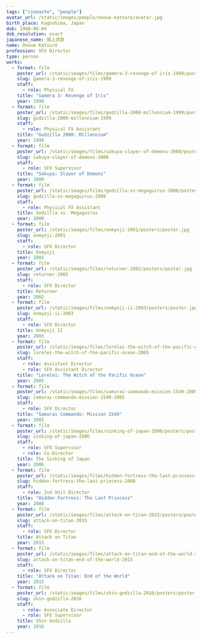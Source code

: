 ```yaml
---
tags: ["cineaste", "people"]
avatar_url: /static/images/people/onoue-katsuro/avatar.jpg
birth_place: Kagoshima, Japan
dob: 1960-06-04
dob_resolution: exact
japanese_name: 尾上克郎
name: Onoue Katsurô
profession: VFX Director
type: person
works:
  - format: film
    poster_url: /static/images/films/gamera-3-revenge-of-iris-1999/posters/poster.jpg
    slug: gamera-3-revenge-of-iris-1999
    staff:
      - role: Physical FX
    title: "Gamera 3: Revenge of Iris"
    year: 1999
  - format: film
    poster_url: /static/images/films/godzilla-2000-millennium-1999/posters/poster.jpg
    slug: godzilla-2000-millennium-1999
    staff:
      - role: Physical FX Assistant
    title: "Godzilla 2000: Millennium"
    year: 1999
  - format: film
    poster_url: /static/images/films/sakuya-slayer-of-demons-2000/posters/poster.jpg
    slug: sakuya-slayer-of-demons-2000
    staff:
      - role: SFX Supervisor
    title: "Sakuya: Slayer of Demons"
    year: 2000
  - format: film
    poster_url: /static/images/films/godzilla-vs-megaguirus-2000/posters/poster.jpg
    slug: godzilla-vs-megaguirus-2000
    staff:
      - role: Physical FX Assistant
    title: Godzilla vs. Megaguirus
    year: 2000
  - format: film
    poster_url: /static/images/films/onmyoji-2001/posters/poster.jpg
    slug: onmyoji-2001
    staff:
      - role: SFX Director
    title: Onmyoji
    year: 2001
  - format: film
    poster_url: /static/images/films/returner-2002/posters/poster.jpg
    slug: returner-2002
    staff:
      - role: SFX Director
    title: Returner
    year: 2002
  - format: film
    poster_url: /static/images/films/onmyoji-ii-2003/posters/poster.jpg
    slug: onmyoji-ii-2003
    staff:
      - role: SFX Director
    title: Onmyoji II
    year: 2003
  - format: film
    poster_url: /static/images/films/lorelei-the-witch-of-the-pacific-ocean-2005/posters/poster.jpg
    slug: lorelei-the-witch-of-the-pacific-ocean-2005
    staff:
      - role: Assistant Director
      - role: SFX Assistant Director
    title: "Lorelei: The Witch of the Pacific Ocean"
    year: 2005
  - format: film
    poster_url: /static/images/films/samurai-commando-mission-1549-2005/posters/poster.jpg
    slug: samurai-commando-mission-1549-2005
    staff:
      - role: SFX Director
    title: "Samurai Commando: Mission 1549"
    year: 2005
  - format: film
    poster_url: /static/images/films/sinking-of-japan-2006/posters/poster.jpg
    slug: sinking-of-japan-2006
    staff:
      - role: SFX Supervisor
      - role: Co-Director
    title: The Sinking of Japan
    year: 2006
  - format: film
    poster_url: /static/images/films/hidden-fortress-the-last-princess-2008/posters/poster.jpg
    slug: hidden-fortress-the-last-princess-2008
    staff:
      - role: 2nd Unit Director
    title: "Hidden Fortress: The Last Princess"
    year: 2008
  - format: film
    poster_url: /static/images/films/attack-on-titan-2015/posters/poster.jpg
    slug: attack-on-titan-2015
    staff:
      - role: SFX Director
    title: Attack on Titan
    year: 2015
  - format: film
    poster_url: /static/images/films/attack-on-titan-end-of-the-world-2015/posters/poster.jpg
    slug: attack-on-titan-end-of-the-world-2015
    staff:
      - role: SFX Director
    title: "Attack on Titan: End of the World"
    year: 2015
  - format: film
    poster_url: /static/images/films/shin-godzilla-2016/posters/poster.jpg
    slug: shin-godzilla-2016
    staff:
      - role: Associate Director
      - role: SFX Supervisor
    title: Shin Godzilla
    year: 2016
---
```

